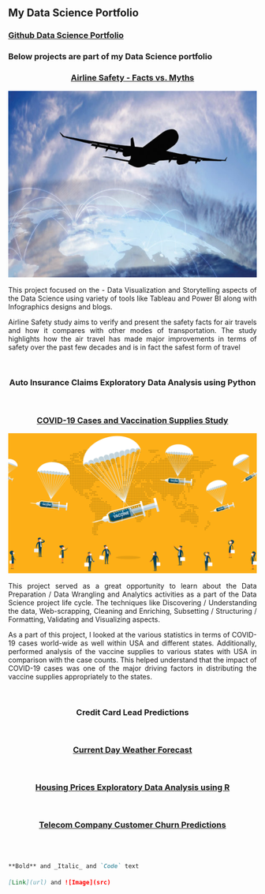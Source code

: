 ## My Data Science Portfolio


### [Github Data Science Portfolio](https://github.com/pchougule-ms/pchougule-ms/tree/main/Data%20Science%20Portfolio)


### Below projects are part of my Data Science portfolio

<h3 align="center"> <a href="https://github.com/pchougule-ms/pchougule-ms/tree/main/Data%20Science%20Portfolio/Airline%20Safety"> Airline Safety - Facts vs. Myths </a></h3>
<img src="images/AirSafety_flightsafety.org_resource_aviation-safety-network.jpg"/> <br/>

<p align="justify">This project focused on the - Data Visualization and Storytelling aspects of the Data Science using variety of tools like Tableau and Power BI along with Infographics designs and blogs.</p>
<p align="justify">Airline Safety study aims to verify and present the safety facts for air travels and how it compares with other modes of transportation. The study highlights how the air travel has made major improvements in terms of safety over the past few decades and is in fact the safest form of travel</p>
<br/>


<h3 align="center"> Auto Insurance Claims Exploratory Data Analysis using Python </h3>

<br/>


<h3 align="center"> <a href="https://github.com/pchougule-ms/pchougule-ms/tree/main/Data%20Science%20Portfolio/COVID-19%20Cases%20and%20Vaccination%20supplies%20study"> COVID-19 Cases and Vaccination Supplies Study </a></h3>
<img src="images/covid_vaccine_study_https_www.yalemedicine.org_news_covid-19-vaccine-comparison.jpg"/> <br/>


<p align="justify">This project served as a great opportunity to learn about the Data Preparation / Data Wrangling and Analytics activities as a part of the Data Science project life cycle. The techniques like Discovering / Understanding the data, Web-scrapping, Cleaning and Enriching, Subsetting / Structuring / Formatting, Validating and Visualizing aspects.</p>
<p align="justify">As a part of this project, I looked at the various statistics in terms of COVID-19 cases world-wide as well within USA and different states. Additionally, performed analysis of the vaccine supplies to various states with USA in comparison with the case counts. This helped understand that the impact of COVID-19 cases was one of the major driving factors in distributing the vaccine supplies appropriately to the states.</p>
<br/>


<h3 align="center"> Credit Card Lead Predictions </h3>

<br/>


<h3 align="center"><a href="https://github.com/pchougule-ms/pchougule-ms/tree/main/Data%20Science%20Portfolio/Current%20Day%20Weather%20Forecast">Current Day Weather Forecast </a></h3>

<br/>


<h3 align="center"><a href="https://github.com/pchougule-ms/pchougule-ms/tree/main/Data%20Science%20Portfolio/Housing%20Prices%20EDA"> Housing Prices Exploratory Data Analysis using R </a></h3>

<br/>


<h3 align="center"><a href="https://github.com/pchougule-ms/pchougule-ms/tree/main/Data%20Science%20Portfolio/Telecom%20Company%20Customer%20Churn%20Predictions"> Telecom Company Customer Churn Predictions </a></h3>

<br/>



```markdown

**Bold** and _Italic_ and `Code` text

[Link](url) and ![Image](src)
```
